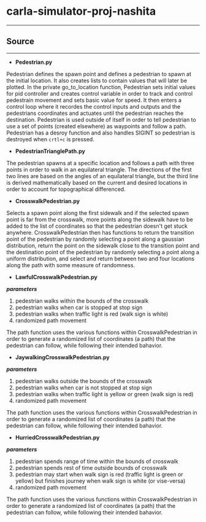 # carla-simulator-proj-nashita 
***

## Source
***

* **Pedestrian.py**

Pedestrian defines the spawn point and defines a pedestrian to spawn at the initial location. It also creates lists to contain values that will later be plotted. In the private go_to_location function, Pedestrian sets initial values for pid controller and creates control variable in order to track and control pedestrain movement and sets basic value for speed. It then enters a control loop where it recordes the control inputs and outputs and the pedestrians coordinates and actuates until the pedestrian reaches the destination. Pedestrian is used outside of itself in order to tell pedestrian to use a set of points (created elsewhere) as waypoints and follow a path. Pedestrian has a desroy function and also handles SIGINT so pedestrian is destroyed when `crtl+c` is pressed.

* **PedestrianTrianglePath.py**

The pedestrian spawns at a specific location and follows a path with three points in order to walk in an equilateral triangle. The directions of the first two lines are based on the angles of an equilateral triangle, but the third line is derived mathematically based on the current and desired locations in order to account for topographical differenced.

* **CrosswalkPedestrian.py**

Selects a spawn point along the first sidewalk and if the selected spawn point is far from the crosswalk, more points along the sidewalk have to be added to the list of coordinates so that the pedestrian doesn't get stuck anywhere. CrosswalkPedestrian then has functions to return the transition point of the pedestrian by randomly selecting a point along a gaussian distribution, return the point on the sidewalk close to the transition point and the destination point of the pedestrian by randomly selecting a point along a uniform distribution, and select and return between two and four locations along the path with some measure of randomness.

* **LawfulCrosswalkPedestrian.py**

***parameters***
1. pedestrian walks within the bounds of the crosswalk
2. pedestrian walks when car is stopped at stop sign
3. pedestrian walks when traffic light is red (walk sign is white)
4. randomized path movement

The path function uses the various functions within CrosswalkPedestrian in order to generate a randomized list of coordinates (a path) that the pedestrian can follow, while following their intended bahavior.

* **JaywalkingCrosswalkPedestrian.py**

***parameters***
1. pedestrian walks outside the bounds of the crosswalk
2. pedestrian walks when car is not stopped at stop sign
3. pedestrian walks when traffic light is yellow or green (walk sign is red)
4. randomized path movement

The path function uses the various functions within CrosswalkPedestrian in order to generate a randomized list of coordinates (a path) that the pedestrian can follow, while following their intended bahavior.

* **HurriedCrosswalkPedestrian.py**

***parameters***
1. pedestrian spends range of time within the bounds of crosswalk
2. pedestrian spends rest of time outside bounds of crosswalk
3. pedestrian may start when walk sign is red (traffic light is green or yellow) but finishes journey when walk sign is white (or vise-versa)
4. randomized path movement

The path function uses the various functions within CrosswalkPedestrian in order to generate a randomized list of coordinates (a path) that the pedestrian can follow, while following their intended bahavior.
